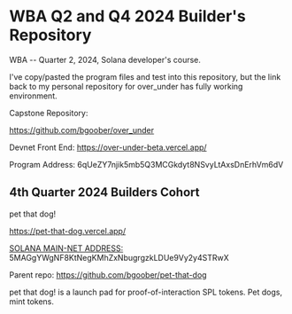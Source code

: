 # WBA Q2 and Q4 2024 Builder's Repository

WBA -- Quarter 2, 2024, Solana developer's course.

I've copy/pasted the program files and test into this repository, but the link back to my personal repository for over_under has fully working environment.

Capstone Repository:

https://github.com/bgoober/over_under

Devnet Front End:
https://over-under-beta.vercel.app/

Program Address:
6qUeZY7njik5mb5Q3MCGkdyt8NSvyLtAxsDnErhVm6dV

## 4th Quarter 2024 Builders Cohort

pet that dog!

https://pet-that-dog.vercel.app/

<u>SOLANA MAIN-NET ADDRESS:</u> 5MAGgYWgNF8KtNegKMhZxNbugrgzkLDUe9Vy2y4STRwX 

Parent repo: https://github.com/bgoober/pet-that-dog

pet that dog! is a launch pad for proof-of-interaction SPL tokens. Pet dogs, mint tokens.
